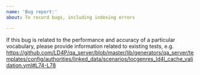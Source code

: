 ```yaml
---
name: 'Bug report:'
about: To record bugs, including indexing errors

---
```

If this bug is related to the performance and accuracy of a particular vocabulary, please provide information related to existing tests, e.g. https://github.com/LD4P/qa_server/blob/master/lib/generators/qa_server/templates/config/authorities/linked_data/scenarios/locgenres_ld4l_cache_validation.yml#L74-L78

